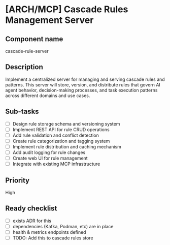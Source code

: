 # [ARCH/MCP] Cascade Rules Management Server

## Component name
cascade-rule-server

## Description
Implement a centralized server for managing and serving cascade rules and patterns. This server will store, version, and distribute rules that govern AI agent behavior, decision-making processes, and task execution patterns across different domains and use cases.

## Sub-tasks
- [ ] Design rule storage schema and versioning system
- [ ] Implement REST API for rule CRUD operations
- [ ] Add rule validation and conflict detection
- [ ] Create rule categorization and tagging system
- [ ] Implement rule distribution and caching mechanism
- [ ] Add audit logging for rule changes
- [ ] Create web UI for rule management
- [ ] Integrate with existing MCP infrastructure

## Priority
High

## Ready checklist
- [ ] exists ADR for this
- [ ] dependencies (Kafka, Podman, etc) are in place
- [ ] health & metrics endpoints defined
- [ ] TODO: Add this to cascade rules store
